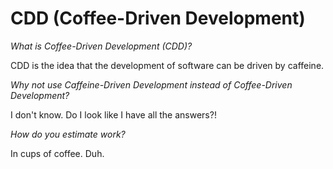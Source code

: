 CDD (Coffee-Driven Development)
===============================

*What is Coffee-Driven Development (CDD)?*

CDD is the idea that the development of software can be driven by caffeine.

*Why not use Caffeine-Driven Development instead of Coffee-Driven Development?*

I don't know. Do I look like I have all the answers?!

*How do you estimate work?*

In cups of coffee. Duh.